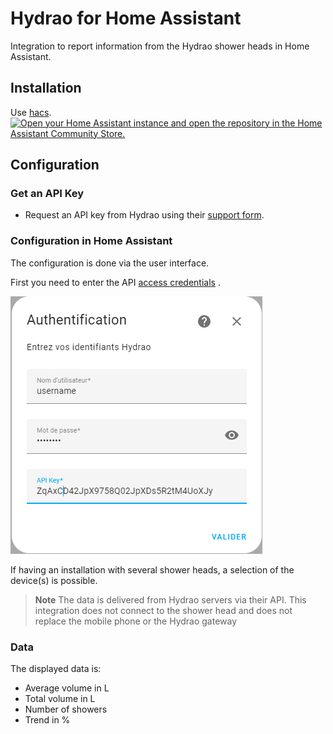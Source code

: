 # Hydrao for Home Assistant

Integration to report information from the Hydrao shower heads in Home Assistant.

## Installation

Use [hacs](https://hacs.xyz/). [![Open your Home Assistant instance and open the repository in the Home Assistant Community Store.](https://my.home-assistant.io/badges/hacs_repository.svg)](https://my.home-assistant.io/redirect/hacs_repository/?owner=sebcaps&repository=hydrao&category=integration)

## Configuration

### Get an API Key

- Request an API key from Hydrao using their [support form](https://www.hydrao.com/fr/besoin-d-aide-/sav).

### Configuration in Home Assistant

The configuration is done via the user interface.

First you need to enter the API [access credentials](#get-an-api-key) .

![image info](img/authent.png)

If having an installation with several shower heads, a selection of the device(s) is possible.

> **Note**
> The data is delivered from Hydrao servers via their API. This integration does not
> connect to the shower head and does not replace the mobile phone or the Hydrao gateway

### Data

The displayed data is:

- Average volume in L
- Total volume in L
- Number of showers
- Trend in %
